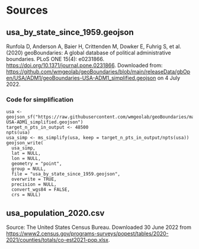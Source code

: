 # Sources

## usa_by_state_since_1959.geojson
Runfola D, Anderson A, Baier H, Crittenden M, Dowker E, Fuhrig S, et al. (2020) 
geoBoundaries: A global database of political administrative boundaries. 
PLoS ONE 15(4): e0231866. https://doi.org/10.1371/journal.pone.0231866.
Downloaded from: https://github.com/wmgeolab/geoBoundaries/blob/main/releaseData/gbOpen/USA/ADM1/geoBoundaries-USA-ADM1_simplified.geojson on 4 July 2022.

### Code for simplification
```
usa <- geojson_sf("https://raw.githubusercontent.com/wmgeolab/geoBoundaries/main/releaseData/gbOpen/USA/ADM1/geoBoundaries-USA-ADM1_simplified.geojson")
target_n_pts_in_output <- 48500
npts(usa)
usa_simp <- ms_simplify(usa, keep = target_n_pts_in_output/npts(usa))
geojson_write(
  usa_simp,
  lat = NULL,
  lon = NULL,
  geometry = "point",
  group = NULL,
  file = "usa_by_state_since_1959.geojson",
  overwrite = TRUE,
  precision = NULL,
  convert_wgs84 = FALSE,
  crs = NULL)
```
## usa_population_2020.csv
Source: The United States Census Bureau. Downloaded 30 June 2022 from https://www2.census.gov/programs-surveys/popest/tables/2020-2021/counties/totals/co-est2021-pop.xlsx.






